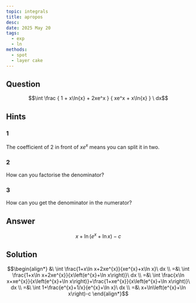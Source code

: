 ```yaml
---
topic: integrals
title: apropos
desc: 
date: 2025 May 20
tags:
  - exp
  - ln
methods:
  - spot
  - layer cake
---
```



## Question
```math
\int
  \frac
    { 1 + x\ln{x} + 2xe^x }
    { xe^x + x\ln{x} }
\ dx
```


## Hints

### 1
The coefficient of $2$ in front of $xe^x$ means you can split it in two.

### 2
How can you factorise the denominator?

### 3
How can you get the denominator in the numerator?


## Answer
```math
x+\ln\left(e^{x}+\ln x\right)-c
```


## Solution

```math
\begin{align*}
  &\ \int \frac{1+x\ln x+2xe^{x}}{xe^{x}+x\ln x}\ dx
  \\ =&\ \int \frac{1+x\ln x+2xe^{x}}{x\left(e^{x}+\ln x\right)}\ dx
  \\ =&\ \int \frac{x\ln x+xe^{x}}{x\left(e^{x}+\ln x\right)}+\frac{1+xe^{x}}{x\left(e^{x}+\ln x\right)}\ dx
  \\ =&\ \int 1+\frac{e^{x}+1/x}{e^{x}+\ln x}\ dx
  \\ =&\ x+\ln\left(e^{x}+\ln x\right)-c
\end{align*}
```

